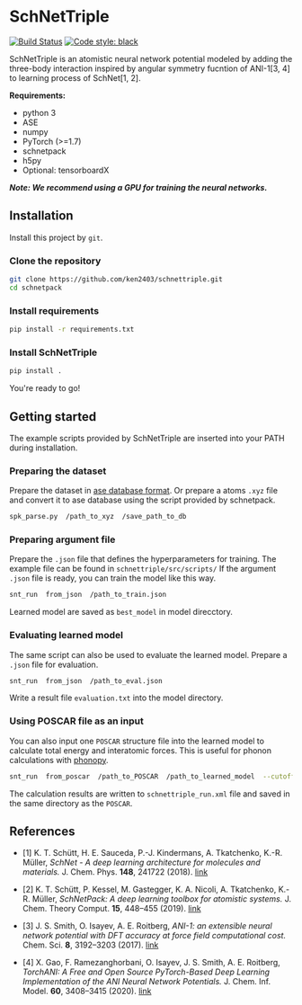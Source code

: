 # SchNetTriple

[![Build Status](https://app.travis-ci.com/ken2403/schnettriple.svg?token=R7WEGjG9GVh2d2mwukqp&branch=main)](https://app.travis-ci.com/github/ken2403/schnettriple)
[![Code style: black](https://img.shields.io/badge/code%20style-black-000000.svg)](https://github.com/python/black)

SchNetTriple is an atomistic neural network potential modeled by adding the three-body interaction inspired by angular symmetry fucntion of ANI-1[3, 4] to learning process of SchNet[1, 2].

**Requirements:**

- python 3
- ASE
- numpy
- PyTorch (>=1.7)
- schnetpack
- h5py
- Optional: tensorboardX  

***Note: We recommend using a GPU for training the neural networks.***

## Installation

Install this project by `git`.

### Clone the repository

```bash
git clone https://github.com/ken2403/schnettriple.git
cd schnetpack
```

### Install requirements

```bash
pip install -r requirements.txt
```

### Install SchNetTriple

```bash
pip install .
```

You're ready to go!

## Getting started

The example scripts provided by SchNetTriple are inserted into your PATH during installation.

### Preparing the dataset

Prepare the dataset in [ase database format](https://wiki.fysik.dtu.dk/ase/ase/db/db.html).
Or prepare a atoms `.xyz` file and convert it to ase database using the script provided by schnetpack.

```bash
spk_parse.py  /path_to_xyz  /save_path_to_db
```

### Preparing argument file

Prepare the `.json` file that defines the hyperparameters for training.
The example file can be found in `schnettriple/src/scripts/`
If the argument `.json` file is ready, you can train the model like this way.

```bash
snt_run  from_json  /path_to_train.json
```

Learned model are saved as `best_model` in model direcctory.

### Evaluating learned model

The same script can also be used to evaluate the learned model.
Prepare a `.json` file for evaluation.

```bash
snt_run  from_json  /path_to_eval.json
```

Write a result file `evaluation.txt` into the model directory.

### Using POSCAR file as an input

You can also input one `POSCAR` structure file into the learned model to calculate total energy and interatomic forces.
This is useful for phonon calculations with [phonopy](https://phonopy.github.io/phonopy/).

```bash
snt_run  from_poscar  /path_to_POSCAR  /path_to_learned_model  --cutoff  cutoff_radious
```

The calculation results are written to `schnettriple_run.xml` file and saved in the same directory as the `POSCAR`.

## References

- [1] K. T. Schütt, H. E. Sauceda, P.-J. Kindermans, A. Tkatchenko, K.-R. Müller, *SchNet - A deep learning architecture for molecules and materials.* J. Chem. Phys. **148**, 241722 (2018). [link](https://aip.scitation.org/doi/10.1063/1.5019779)
  
- [2] K. T. Schütt, P. Kessel, M. Gastegger, K. A. Nicoli, A. Tkatchenko, K.-R. Müller, *SchNetPack: A deep learning toolbox for atomistic systems.* J. Chem. Theory Comput. **15**, 448–455 (2019). [link](https://pubs.acs.org/doi/10.1021/acs.jctc.8b00908)

- [3] J. S. Smith, O. Isayev, A. E. Roitberg, *ANI-1: an extensible neural network potential with DFT accuracy at force field computational cost.* Chem. Sci. **8**, 3192–3203 (2017). [link](https://pubs.rsc.org/en/content/articlelanding/2017/SC/C6SC05720A)

- [4] X. Gao, F. Ramezanghorbani, O. Isayev, J. S. Smith, A. E. Roitberg, *TorchANI: A Free and Open Source PyTorch-Based Deep Learning Implementation of the ANI Neural Network Potentials.* J. Chem. Inf. Model. **60**, 3408–3415 (2020). [link](https://pubs.acs.org/doi/10.1021/acs.jcim.0c00451)
